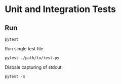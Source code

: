 # Unit and Integration Tests

## Run 

```
pytest
```

Run single test file
```
pytest ./path/to/test.py
```

Disbale capturing of stdout
```
pytest -s
```
